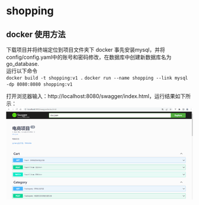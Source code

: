 # shopping
## docker 使用方法
下载项目并将终端定位到项目文件夹下
docker 事先安装mysql，并将config/config.yaml中的账号和密码修改，在数据库中创建新数据库名为go_database.\
运行以下命令\
`docker build -t shopping:v1 .`
`docker run --name shopping --link mysql -dp 8080:8080 shopping:v1
`


打开浏览器输入：http://localhost:8080/swagger/index.html，运行结果如下所示：
![img.png](img.png)